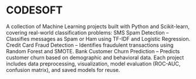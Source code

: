 # CODESOFT
 A collection of Machine Learning projects built with Python and Scikit-learn, covering real-world classification problems:  SMS Spam Detection – Classifies messages as Spam or Ham using TF-IDF and Logistic Regression.  Credit Card Fraud Detection – Identifies fraudulent transactions using Random Forest and SMOTE.  Bank Customer Churn Prediction – Predicts customer churn based on demographic and behavioral data.  Each project includes data preprocessing, visualization, model evaluation (ROC-AUC, confusion matrix), and saved models for reuse.
